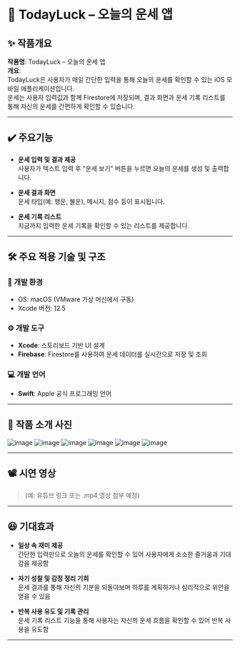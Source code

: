 # 🌟 TodayLuck – 오늘의 운세 앱

## ✨ 작품개요  
**작품명**: TodayLuck – 오늘의 운세 앱  
**개요**:  
TodayLuck은 사용자가 매일 간단한 입력을 통해 오늘의 운세를 확인할 수 있는 iOS 모바일 애플리케이션입니다.  
운세는 사용자 입력값과 함께 Firestore에 저장되며, 결과 화면과 운세 기록 리스트를 통해 자신의 운세를 간편하게 확인할 수 있습니다.

---

## ✔️ 주요기능  

- **운세 입력 및 결과 제공**  
  사용자가 텍스트 입력 후 "운세 보기" 버튼을 누르면 오늘의 운세를 생성 및 출력합니다.

- **운세 결과 화면**  
  운세 타입(예: 행운, 불운), 메시지, 점수 등이 표시됩니다.

- **운세 기록 리스트**  
  지금까지 입력한 운세 기록을 확인할 수 있는 리스트를 제공합니다.


---

## 🛠️ 주요 적용 기술 및 구조  

### 📱 개발 환경  
- OS: macOS (VMware 가상 머신에서 구동)   
- Xcode 버전: 12.5 

### ⚙️ 개발 도구  
- **Xcode**: 스토리보드 기반 UI 설계  
- **Firebase**: Firestore를 사용하여 운세 데이터를 실시간으로 저장 및 조회

### 💻 개발 언어  
- **Swift**: Apple 공식 프로그래밍 언어

---

## 🎥 작품 소개 사진

![image](https://github.com/user-attachments/assets/24014f33-562f-43d8-b4cc-4694f60fb5d1)
![image](https://github.com/user-attachments/assets/d5a8502d-2d48-462a-b31a-9b922dca5c4d)
![image](https://github.com/user-attachments/assets/0e4a6ac4-abe8-4290-9c9c-5d98b5fe0503)
![image](https://github.com/user-attachments/assets/c657061e-8bb1-4560-82d9-f71aac6492ae)
![image](https://github.com/user-attachments/assets/36da6471-5e44-4a1e-a008-46d77f79a893)
![image](https://github.com/user-attachments/assets/90db3601-d00a-4d10-acc6-71314cefd7ca)

---

## 📽️ 시연 영상  
> (예: 유튜브 링크 또는 .mp4 영상 첨부 예정)

---

## 😆 기대효과  

- **일상 속 재미 제공**  
  간단한 입력만으로 오늘의 운세를 확인할 수 있어 사용자에게 소소한 즐거움과 기대감을 제공함

- **자기 성찰 및 감정 정리 기회**  
  운세 결과를 통해 자신의 기분을 되돌아보며 하루를 계획하거나 심리적으로 위안을 얻을 수 있음

- **반복 사용 유도 및 기록 관리**  
  운세 기록 리스트 기능을 통해 사용자는 자신의 운세 흐름을 확인할 수 있어 반복 사용을 유도함

---

